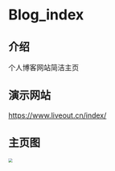# Blog_index
## 介绍
个人博客网站简洁主页
## 演示网站
https://www.liveout.cn/index/
## 主页图
<img src="https://yy.liveout.cn/article/project/blog_index1.png" style="zoom:50%;" />

